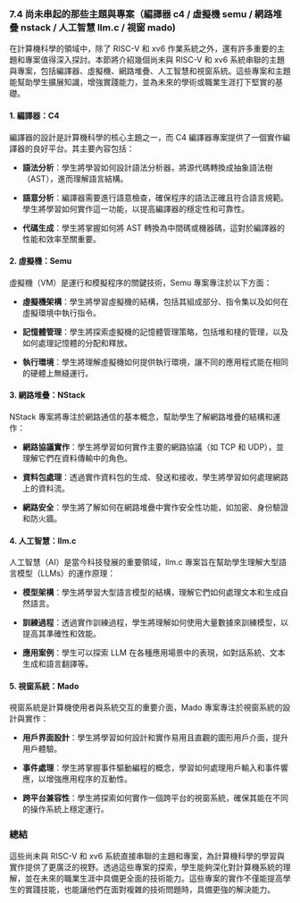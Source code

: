 ### 7.4 尚未串起的那些主題與專案（編譯器 c4 / 虛擬機 semu / 網路堆疊 nstack / 人工智慧 llm.c / 視窗 mado)

在計算機科學的領域中，除了 RISC-V 和 xv6 作業系統之外，還有許多重要的主題和專案值得深入探討。本節將介紹幾個尚未與 RISC-V 和 xv6 系統串聯的主題與專案，包括編譯器、虛擬機、網路堆疊、人工智慧和視窗系統。這些專案和主題能幫助學生擴展知識，增強實踐能力，並為未來的學術或職業生涯打下堅實的基礎。

#### 1. 編譯器：C4

編譯器的設計是計算機科學的核心主題之一，而 C4 編譯器專案提供了一個實作編譯器的良好平台。其主要內容包括：

- **語法分析**：學生將學習如何設計語法分析器，將源代碼轉換成抽象語法樹（AST），進而理解語言結構。

- **語意分析**：編譯器需要進行語意檢查，確保程序的語法正確且符合語言規範。學生將學習如何實作這一功能，以提高編譯器的穩定性和可靠性。

- **代碼生成**：學生將掌握如何將 AST 轉換為中間碼或機器碼，這對於編譯器的性能和效率至關重要。

#### 2. 虛擬機：Semu

虛擬機（VM）是運行和模擬程序的關鍵技術，Semu 專案專注於以下方面：

- **虛擬機架構**：學生將學習虛擬機的結構，包括其組成部分、指令集以及如何在虛擬環境中執行指令。

- **記憶體管理**：學生將探索虛擬機的記憶體管理策略，包括堆和棧的管理，以及如何處理記憶體的分配和釋放。

- **執行環境**：學生將理解虛擬機如何提供執行環境，讓不同的應用程式能在相同的硬體上無縫運行。

#### 3. 網路堆疊：NStack

NStack 專案將專注於網路通信的基本概念，幫助學生了解網路堆疊的結構和運作：

- **網路協議實作**：學生將學習如何實作主要的網路協議（如 TCP 和 UDP），並理解它們在資料傳輸中的角色。

- **資料包處理**：透過實作資料包的生成、發送和接收，學生將學習如何處理網路上的資料流。

- **網路安全**：學生將了解如何在網路堆疊中實作安全性功能，如加密、身份驗證和防火牆。

#### 4. 人工智慧：llm.c

人工智慧（AI）是當今科技發展的重要領域，llm.c 專案旨在幫助學生理解大型語言模型（LLMs）的運作原理：

- **模型架構**：學生將學習大型語言模型的結構，理解它們如何處理文本和生成自然語言。

- **訓練過程**：透過實作訓練過程，學生將理解如何使用大量數據來訓練模型，以提高其準確性和效能。

- **應用案例**：學生可以探索 LLM 在各種應用場景中的表現，如對話系統、文本生成和語言翻譯等。

#### 5. 視窗系統：Mado

視窗系統是計算機使用者與系統交互的重要介面，Mado 專案專注於視窗系統的設計與實作：

- **用戶界面設計**：學生將學習如何設計和實作易用且直觀的圖形用戶介面，提升用戶體驗。

- **事件處理**：學生將掌握事件驅動編程的概念，學習如何處理用戶輸入和事件響應，以增強應用程序的互動性。

- **跨平台兼容性**：學生將探索如何實作一個跨平台的視窗系統，確保其能在不同的操作系統上穩定運行。

### 總結

這些尚未與 RISC-V 和 xv6 系統直接串聯的主題和專案，為計算機科學的學習與實作提供了更廣泛的視野。透過這些專案的探索，學生能夠深化對計算機系統的理解，並在未來的職業生涯中具備更全面的技術能力。這些專案的實作不僅能提高學生的實踐技能，也能讓他們在面對複雜的技術問題時，具備更強的解決能力。
